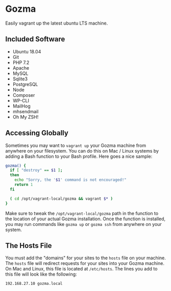Gozma
=====

Easily vagrant up the latest ubuntu LTS machine.


Included Software
-----------------

- Ubuntu 18.04
- Git
- PHP 7.2
- Apache
- MySQL
- Sqlite3
- PostgreSQL
- Node
- Composer
- WP-CLI
- MailHog
- mhsendmail
- Oh My ZSH!


Accessing Globally
------------------

Sometimes you may want to `vagrant up` your Gozma machine from anywhere on your filesystem. You can do this on Mac / Linux systems by adding a Bash function to your Bash profile. Here goes a nice sample:

```bash
gozma() {
  if [ "destroy" == $1 ];
  then
    echo "Sorry, the '$1' command is not encouraged!"
    return 1
  fi

  ( cd /opt/vagrant-local/gozma && vagrant $* )
}
```

Make sure to tweak the `/opt/vagrant-local/gozma` path in the function to the location of your actual Gozma installation. Once the function is installed, you may run commands like `gozma up` or `gozma ssh` from anywhere on your system.


The Hosts File
--------------

You must add the "domains" for your sites to the `hosts` file on your machine. The `hosts` file will redirect requests for your sites into your Gozma machine. On Mac and Linux, this file is located at `/etc/hosts`. The lines you add to this file will look like the following:

~~~
192.168.27.10 gozma.local
~~~
